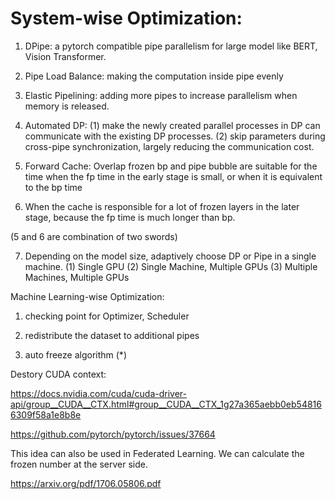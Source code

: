 # System-wise Optimization:

1. DPipe: a pytorch compatible pipe parallelism for large model like BERT, Vision Transformer.

2. Pipe Load Balance: making the computation inside pipe evenly

3. Elastic Pipelining: adding more pipes to increase parallelism when memory is released.

4. Automated DP:
(1) make the newly created parallel processes in DP can communicate with the existing DP processes.
(2) skip parameters during cross-pipe synchronization, largely reducing the communication cost.

5. Forward Cache: Overlap frozen bp and pipe bubble are suitable for the time when the fp time in the early stage is small, or when it is equivalent to the bp time

6. When the cache is responsible for a lot of frozen layers in the later stage, because the fp time is much longer than bp.

(5 and 6 are combination of two swords)

7. Depending on the model size, adaptively choose DP or Pipe in a single machine.
(1) Single GPU
(2) Single Machine, Multiple GPUs
(3) Multiple Machines, Multiple GPUs



Machine Learning-wise Optimization:

1. checking point for Optimizer, Scheduler

2. redistribute the dataset to additional pipes

3. auto freeze algorithm (*)



Destory CUDA context:

https://docs.nvidia.com/cuda/cuda-driver-api/group__CUDA__CTX.html#group__CUDA__CTX_1g27a365aebb0eb548166309f58a1e8b8e

https://github.com/pytorch/pytorch/issues/37664

This idea can also be used in Federated Learning. We can calculate the frozen number at the server side.

https://arxiv.org/pdf/1706.05806.pdf